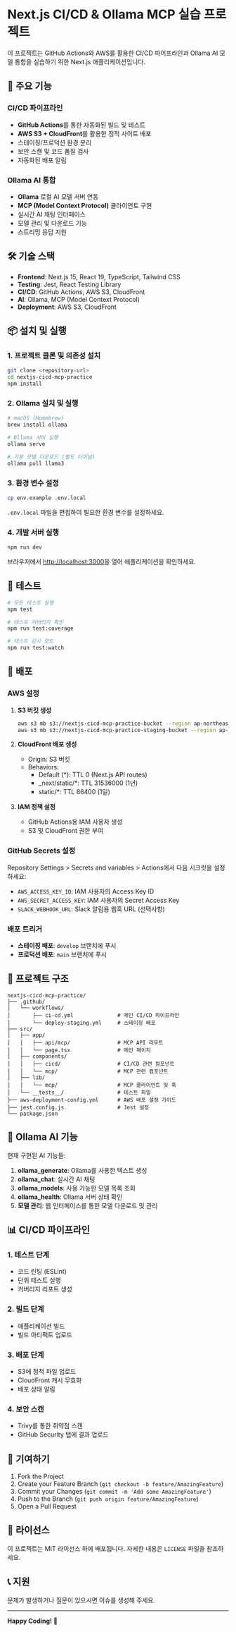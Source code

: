 # Next.js CI/CD & Ollama MCP 실습 프로젝트

이 프로젝트는 GitHub Actions와 AWS를 활용한 CI/CD 파이프라인과 Ollama AI 모델 통합을 실습하기 위한 Next.js 애플리케이션입니다.

## 🚀 주요 기능

### CI/CD 파이프라인

- **GitHub Actions**를 통한 자동화된 빌드 및 테스트
- **AWS S3 + CloudFront**를 활용한 정적 사이트 배포
- 스테이징/프로덕션 환경 분리
- 보안 스캔 및 코드 품질 검사
- 자동화된 배포 알림

### Ollama AI 통합

- **Ollama** 로컬 AI 모델 서버 연동
- **MCP (Model Context Protocol)** 클라이언트 구현
- 실시간 AI 채팅 인터페이스
- 모델 관리 및 다운로드 기능
- 스트리밍 응답 지원

## 🛠️ 기술 스택

- **Frontend**: Next.js 15, React 19, TypeScript, Tailwind CSS
- **Testing**: Jest, React Testing Library
- **CI/CD**: GitHub Actions, AWS S3, CloudFront
- **AI**: Ollama, MCP (Model Context Protocol)
- **Deployment**: AWS S3, CloudFront

## 📦 설치 및 실행

### 1. 프로젝트 클론 및 의존성 설치

```bash
git clone <repository-url>
cd nextjs-cicd-mcp-practice
npm install
```

### 2. Ollama 설치 및 실행

```bash
# macOS (Homebrew)
brew install ollama

# Ollama 서버 실행
ollama serve

# 기본 모델 다운로드 (별도 터미널)
ollama pull llama3
```

### 3. 환경 변수 설정

```bash
cp env.example .env.local
```

`.env.local` 파일을 편집하여 필요한 환경 변수를 설정하세요.

### 4. 개발 서버 실행

```bash
npm run dev
```

브라우저에서 [http://localhost:3000](http://localhost:3000)을 열어 애플리케이션을 확인하세요.

## 🧪 테스트

```bash
# 모든 테스트 실행
npm test

# 테스트 커버리지 확인
npm run test:coverage

# 테스트 감시 모드
npm run test:watch
```

## 🚀 배포

### AWS 설정

1. **S3 버킷 생성**

   ```bash
   aws s3 mb s3://nextjs-cicd-mcp-practice-bucket --region ap-northeast-2
   aws s3 mb s3://nextjs-cicd-mcp-practice-staging-bucket --region ap-northeast-2
   ```

2. **CloudFront 배포 생성**

   - Origin: S3 버킷
   - Behaviors:
     - Default (\*): TTL 0 (Next.js API routes)
     - \_next/static/\*: TTL 31536000 (1년)
     - static/\*: TTL 86400 (1일)

3. **IAM 정책 설정**
   - GitHub Actions용 IAM 사용자 생성
   - S3 및 CloudFront 권한 부여

### GitHub Secrets 설정

Repository Settings > Secrets and variables > Actions에서 다음 시크릿을 설정하세요:

- `AWS_ACCESS_KEY_ID`: IAM 사용자의 Access Key ID
- `AWS_SECRET_ACCESS_KEY`: IAM 사용자의 Secret Access Key
- `SLACK_WEBHOOK_URL`: Slack 알림용 웹훅 URL (선택사항)

### 배포 트리거

- **스테이징 배포**: `develop` 브랜치에 푸시
- **프로덕션 배포**: `main` 브랜치에 푸시

## 📁 프로젝트 구조

```
nextjs-cicd-mcp-practice/
├── .github/
│   └── workflows/
│       ├── ci-cd.yml              # 메인 CI/CD 파이프라인
│       └── deploy-staging.yml     # 스테이징 배포
├── src/
│   ├── app/
│   │   ├── api/mcp/               # MCP API 라우트
│   │   └── page.tsx               # 메인 페이지
│   ├── components/
│   │   ├── cicd/                  # CI/CD 관련 컴포넌트
│   │   └── mcp/                   # MCP 관련 컴포넌트
│   ├── lib/
│   │   └── mcp/                   # MCP 클라이언트 및 훅
│   └── __tests__/                 # 테스트 파일
├── aws-deployment-config.yml      # AWS 배포 설정 가이드
├── jest.config.js                 # Jest 설정
└── package.json
```

## 🤖 Ollama AI 기능

현재 구현된 AI 기능들:

1. **ollama_generate**: Ollama를 사용한 텍스트 생성
2. **ollama_chat**: 실시간 AI 채팅
3. **ollama_models**: 사용 가능한 모델 목록 조회
4. **ollama_health**: Ollama 서버 상태 확인
5. **모델 관리**: 웹 인터페이스를 통한 모델 다운로드 및 관리

## 📊 CI/CD 파이프라인

### 1. 테스트 단계

- 코드 린팅 (ESLint)
- 단위 테스트 실행
- 커버리지 리포트 생성

### 2. 빌드 단계

- 애플리케이션 빌드
- 빌드 아티팩트 업로드

### 3. 배포 단계

- S3에 정적 파일 업로드
- CloudFront 캐시 무효화
- 배포 상태 알림

### 4. 보안 스캔

- Trivy를 통한 취약점 스캔
- GitHub Security 탭에 결과 업로드

## 🤝 기여하기

1. Fork the Project
2. Create your Feature Branch (`git checkout -b feature/AmazingFeature`)
3. Commit your Changes (`git commit -m 'Add some AmazingFeature'`)
4. Push to the Branch (`git push origin feature/AmazingFeature`)
5. Open a Pull Request

## 📝 라이선스

이 프로젝트는 MIT 라이선스 하에 배포됩니다. 자세한 내용은 `LICENSE` 파일을 참조하세요.

## 📞 지원

문제가 발생하거나 질문이 있으시면 이슈를 생성해 주세요.

---

**Happy Coding! 🎉**
